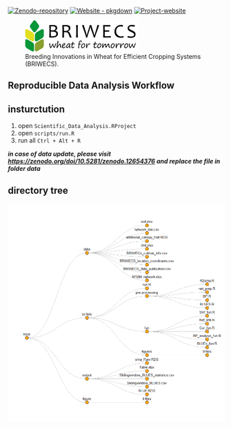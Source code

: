 
<!-- README.md is generated from README.Rmd. Please edit that file -->

[![Zenodo-repository](https://img.shields.io/badge/Data-10.5281/zenodo.12654376-darkred)](https://zenodo.org/doi/10.5281/zenodo.12654376)
[![Website -
pkgdown](https://img.shields.io/badge/data-visulaization-blue)](https://tillrose.github.io/BRIWECS_Data_Publication/data_overview.html)
[![Project-website](https://img.shields.io/badge/Project-website-darkgreen)](https://www.igps.uni-hannover.de/de/forschung/forschungsprojekte/detailansicht/projects/forschungsverbund-briwecs)

<figure>
<img
src="https://github.com/tillrose/BRIWECS_Data_Publication/blob/main/figure/BRIWECS_logo.png"
data-fig-align="right"
alt="Breeding Innovations in Wheat for Efficient Cropping Systems (BRIWECS)." />
<figcaption aria-hidden="true">Breeding Innovations in Wheat for
Efficient Cropping Systems (BRIWECS).</figcaption>
</figure>

## Reproducible Data Analysis Workflow

<!-- [![License: GPL-3](https://img.shields.io/badge/License-GPL3-orange)](https://www.r-project.org/Licenses/) -->

## insturctution

1.  open `Scientific_Data_Analysis.RProject`
2.  open `scripts/run.R`
3.  run all `Ctrl + Alt + R`

***in case of data update, please visit
<https://zenodo.org/doi/10.5281/zenodo.12654376> and replace the file in
folder data***

## directory tree

![](README_files/figure-gfm/unnamed-chunk-1-1.png)<!-- -->
